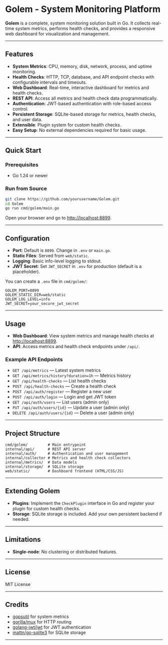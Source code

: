 # Golem - System Monitoring Platform

**Golem** is a complete, system monitoring solution built in Go. It collects real-time system metrics, performs health checks, and provides a responsive web dashboard for visualization and management.

---

## Features

- **System Metrics**: CPU, memory, disk, network, process, and uptime monitoring.
- **Health Checks**: HTTP, TCP, database, and API endpoint checks with configurable intervals and timeouts.
- **Web Dashboard**: Real-time, interactive dashboard for metrics and health checks.
- **REST API**: Access all metrics and health check data programmatically.
- **Authentication**: JWT-based authentication with role-based access control.
- **Persistent Storage**: SQLite-based storage for metrics, health checks, and user data.
- **Extensible**: Plugin system for custom health checks.
- **Easy Setup**: No external dependencies required for basic usage.

---

## Quick Start

### Prerequisites

- Go 1.24 or newer

### Run from Source

```sh
git clone https://github.com/yourusername/Golem.git
cd Golem
go run cmd/golem/main.go
```

Open your browser and go to [http://localhost:8899](http://localhost:8899).

---

## Configuration

- **Port**: Default is `8899`. Change in `.env` or `main.go`.
- **Static Files**: Served from `web/static`.
- **Logging**: Basic info-level logging to stdout.
- **JWT Secret**: Set `JWT_SECRET` in `.env` for production (default is a placeholder).

You can create a `.env` file in `cmd/golem/`:

```
GOLEM_PORT=8899
GOLEM_STATIC_DIR=web/static
GOLEM_LOG_LEVEL=info
JWT_SECRET=your_secure_jwt_secret
```

---

## Usage

- **Web Dashboard**: View system metrics and manage health checks at [http://localhost:8899](http://localhost:8899).
- **API**: Access metrics and health check endpoints under `/api/`.

### Example API Endpoints

- `GET /api/metrics` — Latest system metrics
- `GET /api/metrics/history?duration=1h` — Metrics history
- `GET /api/health-checks` — List health checks
- `POST /api/health-checks` — Create a health check
- `POST /api/auth/register` — Register a new user
- `POST /api/auth/login` — Login and get JWT token
- `GET /api/auth/users` — List users (admin only)
- `PUT /api/auth/users/{id}` — Update a user (admin only)
- `DELETE /api/auth/users/{id}` — Delete a user (admin only)

---

## Project Structure

```
cmd/golem/         # Main entrypoint
internal/api/      # REST API server
internal/auth/     # Authentication and user management
internal/collector # Metrics and health check collectors
internal/metrics/  # Data models
internal/storage/  # SQLite storage
web/static/        # Dashboard frontend (HTML/CSS/JS)
```

---

## Extending Golem

- **Plugins**: Implement the `CheckPlugin` interface in Go and register your plugin for custom health checks.
- **Storage**: SQLite storage is included. Add your own persistent backend if needed.

---

## Limitations

- **Single-node**: No clustering or distributed features.

---

## License

MIT License

---

## Credits

- [gopsutil](https://github.com/shirou/gopsutil) for system metrics
- [gorilla/mux](https://github.com/gorilla/mux) for HTTP routing
- [golang-jwt/jwt](https://github.com/golang-jwt/jwt) for JWT authentication
- [mattn/go-sqlite3](https://github.com/mattn/go-sqlite3) for SQLite storage

---

